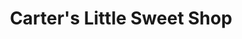 ---
title: "Carter's Little Sweet Shop"
url: /waterford/carters-little-sweet-shop/
shop: Süßwaren
---